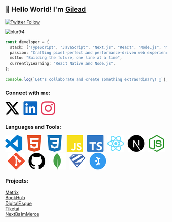 ## 👋 Hello World! I'm [Gilead](https://gileadodo.xyz)

[![Twitter Follow](https://img.shields.io/twitter/follow/balmofcodes?color=1DA1F2&logo=twitter&style=for-the-badge)](https://twitter.com/intent/follow?original_referer=https%3A%2F%2Fgithub.com%blur94&screen_name=balmofcodes)

<p align="left"> <img src="https://komarev.com/ghpvc/?username=blur94&label=Profile%20views&color=0e75b6&style=flat" alt="blur94" /> </p>

```typescript
const developer = {
  stack: ["TypeScript", "JavaScript", "Next.js", "React", "Node.js", "MongoDB"],
  passion: "Crafting pixel-perfect and performance-driven web experiences",
  motto: "Building the future, one line at a time",
  currentlyLearning: "React Native and Node.js",
};

console.log(`Let's collaborate and create something extraordinary! 🚀`);
```

### Connect with me:

[<img src="assets/x.svg" />][X] &nbsp;
[<img src="assets/linkedin.svg" />][linkedin] &nbsp;
[<img src="assets/instagram.svg" />][instagram]

### Languages and Tools:

<img src="assets/vscode.svg" /> &nbsp;
<img src="assets/html5.svg" /> &nbsp;
<img src="assets/css3.svg" /> &nbsp;
<img src="assets/js.svg" /> &nbsp;
<img src="assets/ts.svg" /> &nbsp;
<img src="assets/react.svg" /> &nbsp;
<img src="assets/next.svg" /> &nbsp;
<img src="assets/node.svg" /> &nbsp;
<img src="assets/git.svg" /> &nbsp;
<img src="assets/github.svg" /> &nbsp;
<img src="assets/mongodb.svg" /> &nbsp;
<img src="assets/zod.svg" /> &nbsp;
<img src="assets/mantine.svg" />

### Projects:

[Metrix](https://metrix.gileadodo.xyz)\
[BookHub](https://bookhub.gileadodo.xyz)\
[DigitalEsque](https://digitalesque-balm.vercel.app)\
[Tiketai](https://tiketai.vercel.app)\
[NextBalmMerce](https://nextbalmerce.vercel.app)

[instagram]: https://instagram.com/balmofcodes
[linkedin]: https://linkedin.com/in/gilead-odo
[X]: https://twitter.com/balmofcodes

<!---
blur94/blur94 is a ✨ special ✨ repository because its `README.md` (this file) appears on your GitHub profile.
You can click the Preview link to take a look at your changes.
--->
